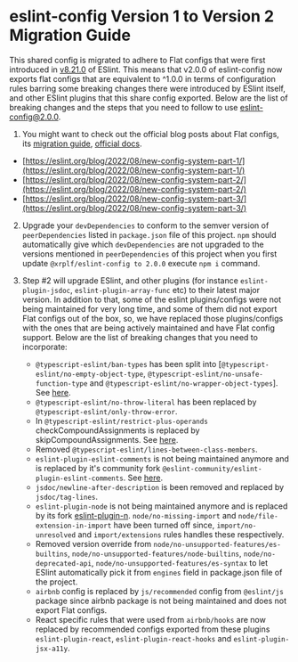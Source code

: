# eslint-config Version 1 to Version 2 Migration Guide
This shared config is migrated to adhere to Flat configs that were first introduced in [v8.21.0](https://eslint.org/blog/2022/08/eslint-v8.21.0-released/) of ESlint. This means that v2.0.0 of eslint-config now exports flat configs that are equivalent to ^1.0.0 in terms of configuration rules barring some breaking changes there were introduced by ESlint itself, and other ESlint plugins that this share config exported. Below are the list of breaking changes and the steps that you need to follow to use eslint-config@2.0.0.

 1. You might want to check out the official blog posts about Flat configs, its [migration guide](https://eslint.org/docs/latest/use/configure/migration-guide), [official docs](https://eslint.org/docs/latest/user-guide/configuring/configuration-files-new).

 -  [https://eslint.org/blog/2022/08/new-config-system-part-1/](https://eslint.org/blog/2022/08/new-config-system-part-1/)
 - [https://eslint.org/blog/2022/08/new-config-system-part-2/](https://eslint.org/blog/2022/08/new-config-system-part-2/)
- [https://eslint.org/blog/2022/08/new-config-system-part-3/](https://eslint.org/blog/2022/08/new-config-system-part-3/)

 2. Upgrade your `devDependencies`  to conform to the semver version of  `peerDependencies` listed in `package.json` file of this project. `npm` should automatically give which `devDependencies` are not upgraded to the versions mentioned in `peerDependencies` of this project when you first update `@xrplf/eslint-config to 2.0.0` execute `npm i` command.


 3. Step #2 will upgrade ESlint, and other plugins (for instance `eslint-plugin-jsdoc`, `eslint-plugin-array-func`  etc) to their latest major version. In addition to that, some of the eslint plugins/configs were not being maintained for very long time, and some of them did not export Flat configs out of the box, so, we have replaced those plugins/configs with the ones that are being actively maintained and have Flat config support. Below are the list of breaking changes that you need to incorporate:

	 - `@typescript-eslint/ban-types` has been split into [`@typescript-eslint/no-empty-object-type`, `@typescript-eslint/no-unsafe-function-type` and `@typescript-eslint/no-wrapper-object-types`]. See [here](https://typescript-eslint.io/rules/ban-types/).
	 - `@typescript-eslint/no-throw-literal` has been replaced by `@typescript-eslint/only-throw-error`.
	 - In `@typescript-eslint/restrict-plus-operands` checkCompoundAssignments is replaced by  skipCompoundAssignments. See [here](https://typescript-eslint.io/blog/announcing-typescript-eslint-v6/#rule-breaking-changes).
	 - Removed `@typescript-eslint/lines-between-class-members`.
	 - `eslint-plugin-eslint-comments` is not being maintained anymore and is replaced by it's community fork `@eslint-community/eslint-plugin-eslint-comments`. See [here](https://eslint-community.github.io/eslint-plugin-eslint-comments/).
	 - `jsdoc/newline-after-description` is been removed and replaced by `jsdoc/tag-lines`.
	 - `eslint-plugin-node` is not being maintained anymore and is replaced by its fork [eslint-plugin-n](https://www.npmjs.com/package/eslint-plugin-n). `node/no-missing-import` and `node/file-extension-in-import` have been turned off since, `import/no-unresolved` and `import/extensions` rules handles these respectively.
	 - Removed version override from `node/no-unsupported-features/es-builtins`, `node/no-unsupported-features/node-builtins`, `node/no-deprecated-api`, `node/no-unsupported-features/es-syntax` to let ESlint automatically pick it from `engines` field in package.json file of the project.
	 - `airbnb` config is replaced by `js/recommended` config from `@eslint/js` package since airbnb package is not being maintained and does not export Flat configs.
	 - React specific rules that were used from `airbnb/hooks` are now replaced by recommended configs exported from these plugins `eslint-plugin-react`, `eslint-plugin-react-hooks` and `eslint-plugin-jsx-a11y`.
